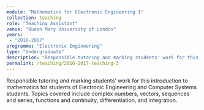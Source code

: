```yaml
---
module: "Mathematics for Electronic Engineering I"
collection: teaching
role: "Teaching Assistant"
venue: "Queen Mary University of London"
years:
 - "2016-2017"
programme: "Electronic Engineering"
type: "Undergraduate"
description: "Responsible tutoring and marking students' work for this introduction to mathematics for students of Electronic Engineering and Computer Systems students. Topics covered include complex numbers, vectors, sequences and series, functions and continuity, differentiation, and integration."
permalink: /teaching/2016-2017-teaching-3
---
```


Responsible tutoring and marking students&apos; work for this introduction to mathematics for students of Electronic Engineering and Computer Systems students. Topics covered include complex numbers, vectors, sequences and series, functions and continuity, differentiation, and integration.
